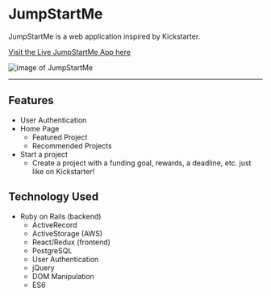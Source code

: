 # JumpStartMe

JumpStartMe is a web application inspired by Kickstarter.

[Visit the Live JumpStartMe App here](https://jumpstartme.herokuapp.com/#/)

![image of JumpStartMe]("./app/assets/images/JumpStartMe.png")

---

## Features

-   User Authentication
-   Home Page
    -   Featured Project
    -   Recommended Projects
-   Start a project
    -   Create a project with a funding goal, rewards, a deadline, etc. just like on Kickstarter!

## Technology Used

-   Ruby on Rails (backend)
    -   ActiveRecord
    -   ActiveStorage (AWS)
    -   React/Redux (frontend)
    -   PostgreSQL
    -   User Authentication
    -   jQuery
    -   DOM Manipulation
    -   ES6
